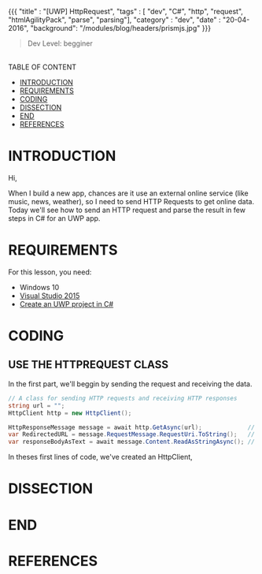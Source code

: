 {{{ 
    "title"     : "[UWP] HttpRequest", 
    "tags"      : [ "dev", "C#", "http", "request", "htmlAgilityPack", "parse", "parsing"], 
    "category"  : "dev", 
    "date"      : "20-04-2016", 
    "background": "/modules/blog/headers/prismjs.jpg" 
}}}

> Dev Level: begginer

<br>
TABLE OF CONTENT

* [INTRODUCTION](#introduction)
* [REQUIREMENTS](#requirements)
* [CODING](#coding)
* [DISSECTION](#dissection)
* [END](#end)
* [REFERENCES](#references)

# INTRODUCTION

Hi,

When I build a new app, chances are it use an external online service (like music, news, weather), so I need to send HTTP Requests to get online data. Today we'll see how to send an HTTP request and parse the result in few steps in C# for an UWP app.

# REQUIREMENTS

For this lesson, you need:
* Windows 10
* [Visual Studio 2015](https://www.microsoft.com/france/visual-studio/)
* [Create an UWP project in C#](https://msdn.microsoft.com/en-us/windows/uwp/get-started/universal-application-platform-guide)

# CODING

## USE THE HTTPREQUEST CLASS

In the first part, we'll beggin by sending the request and receiving the data.

```c#
// A class for sending HTTP requests and receiving HTTP responses
string url = "";
HttpClient http = new HttpClient();

HttpResponseMessage message = await http.GetAsync(url);             // get the response asynchronously
var RedirectedURL = message.RequestMessage.RequestUri.ToString();   // get the redirected url
var responseBodyAsText = await message.Content.ReadAsStringAsync(); // get the content's response
```

In theses first lines of code, we've created an HttpClient, 

# DISSECTION

# END

# REFERENCES
